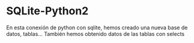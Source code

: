 # SQLite-Python2
En esta conexión de python con sqlite, hemos creado una nueva base de datos, tablas... También hemos obtenido datos de las tablas con selects
